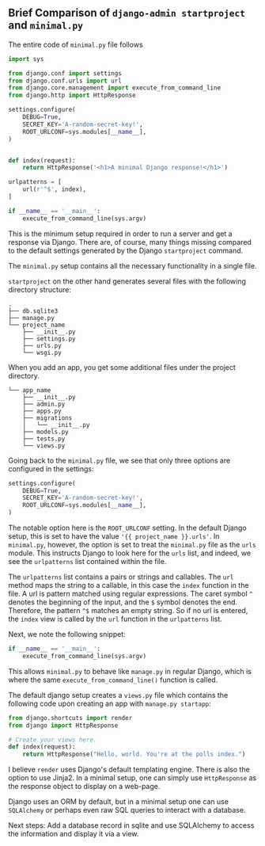 ## Brief Comparison of `django-admin startproject` and `minimal.py`

The entire code of `minimal.py` file follows

```python
import sys

from django.conf import settings
from django.conf.urls import url
from django.core.management import execute_from_command_line
from django.http import HttpResponse

settings.configure(
    DEBUG=True,
    SECRET_KEY='A-random-secret-key!',
    ROOT_URLCONF=sys.modules[__name__],
)


def index(request):
    return HttpResponse('<h1>A minimal Django response!</h1>')

urlpatterns = [
    url(r'^$', index),
]

if __name__ == '__main__':
    execute_from_command_line(sys.argv)
```

This is the minimum setup required in order to run a server and get a response
via Django. There are, of course, many things missing compared to the default settings generated by the Django
`startproject` command.

The `minimal.py` setup contains all the necessary functionality in a single
file. 

`startproject` on the other hand generates several files with the following
directory structure:
```
.
├── db.sqlite3
├── manage.py
└── project_name
    ├── __init__.py
    ├── settings.py
    ├── urls.py
    └── wsgi.py
```

When you add an app, you get some additional files under the project directory.
```
└── app_name 
    ├── __init__.py
    ├── admin.py
    ├── apps.py
    ├── migrations
    │   └── __init__.py
    ├── models.py
    ├── tests.py
    └── views.py
```

Going back to the `minimal.py` file, we see that only three options are
configured in the settings:
```python
settings.configure(
    DEBUG=True,
    SECRET_KEY='A-random-secret-key!',
    ROOT_URLCONF=sys.modules[__name__],
)
```

The notable option here is the `ROOT_URLCONF` setting. In the default Django
setup, this is set to have the value `'{{ project_name }}.urls'`. In
`minimal.py`, however, the option is set to treat the `minimal.py` file as the
`urls` module. This instructs Django to look here for the `urls` list, and
indeed, we see the `urlpatterns` list contained within the file.

The `urlpatterns` list contains a pairs or strings and callables. The `url`
method maps the string to a callable, in this case the `index` function in the
file. A url is pattern matched using regular expressions. The caret symbol `^`
denotes the beginning of the input, and the `$` symbol denotes the end.
Therefore, the pattern `^$` matches an empty string. So if no url is entered,
the `index` view is called by the `url` function in the `urlpatterns` list.

Next, we note the following snippet:
```python
if __name__ == '__main__':
    execute_from_command_line(sys.argv)
```

This allows `minimal.py` to behave like `manage.py` in regular Django, which is
where the same `execute_from_command_line()` function is called.

The default django setup creates a `views.py` file which contains the following
code upon creating an app with `manage.py startapp`:

```python
from django.shortcuts import render
from django import HttpResponse

# Create your views here.
def index(request):
    return HttpResponse("Hello, world. You're at the polls index.")
```

I believe `render` uses Django's default templating engine. There is also the
option to use Jinja2. In a minimal setup, one can simply use `HttpResponse`
as the response object to display on a web-page.

Django uses an ORM by default, but in a minimal setup one can use `SQLAlchemy`
or perhaps even raw SQL queries to interact with a database.

Next steps:
Add a database record in sqlite and use SQLAlchemy to access the information
and display it via a view.
